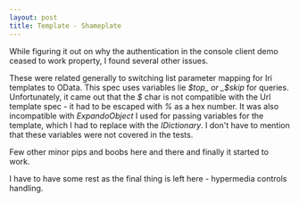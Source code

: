 ```yaml
---
layout: post
title: Template - Shameplate
---
```


While figuring it out on why the authentication in the console client demo ceased to work property, I found several other issues.

These were related generally to switching list parameter mapping for Iri templates to OData. This spec uses variables lie _$top_ or _$skip_ for queries.
Unfortunately, it came out that the _$_ char is not compatible with the Url template spec - it had to be escaped with _%_ as a hex number.
It was also incompatible with _ExpandoObject_ I used for passing variables for the template, which I had to replace with the _IDictionary_.
I don't have to mention that these variables were not covered in the tests.

Few other minor pips and boobs here and there and finally it started to work.

I have to have some rest as the final thing is left here - hypermedia controls handling.
